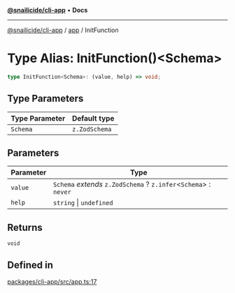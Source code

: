 [**@snailicide/cli-app**](../../../README.md) • **Docs**

---

[@snailicide/cli-app](../../../README.md) / [app](../README.md) / InitFunction

# Type Alias: InitFunction()\<Schema\>

```ts
type InitFunction<Schema>: (value, help) => void;
```

## Type Parameters

| Type Parameter | Default type  |
| -------------- | ------------- |
| `Schema`       | `z.ZodSchema` |

## Parameters

| Parameter | Type |
| --- | --- |
| `value` | `Schema` _extends_ `z.ZodSchema` ? `z.infer`\<`Schema`\> : `never` |
| `help` | `string` \| `undefined` |

## Returns

`void`

## Defined in

[packages/cli-app/src/app.ts:17](https://github.com/gbtunney/snailicide-monorepo/blob/2f8292b3376742ccb9ee5c3746eee5023a1d41bb/packages/cli-app/src/app.ts#L17)
